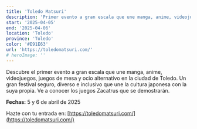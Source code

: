 ```yaml
---
title: 'Toledo Matsuri'
description: 'Primer evento a gran escala que une manga, anime, videojuegos, juegos de mesa y ocio alternativo en Toledo.'
start: '2025-04-05'
end: '2025-04-06'
location: 'Toledo'
province: 'Toledo'
color: '#E91E63'
url: 'https://toledomatsuri.com/'
# heroImage: ''
---
```


Descubre el primer evento a gran escala que une manga, anime, videojuegos, juegos de mesa y ocio alternativo en la ciudad de Toledo. Un gran festival seguro, diverso e inclusivo que une la cultura japonesa con la suya propia. Ve a conocer los juegos Zacatrus que se demostrarán.

**Fechas:** 5 y 6 de abril de 2025

Hazte con tu entrada en: [https://toledomatsuri.com/](https://toledomatsuri.com/)
